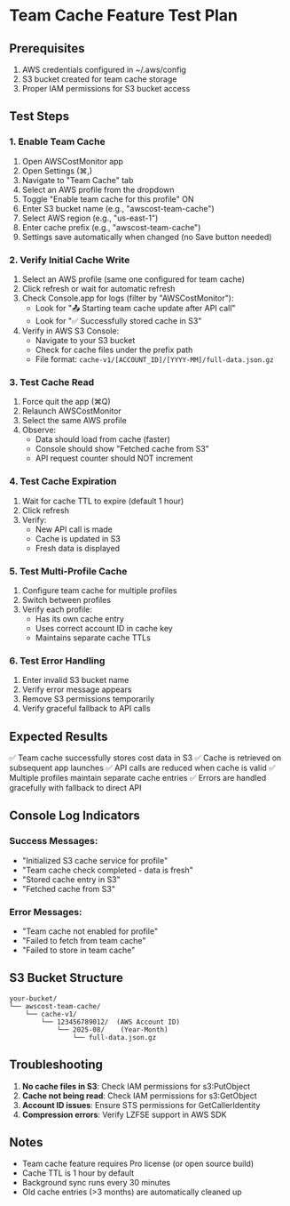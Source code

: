 # Team Cache Feature Test Plan

## Prerequisites
1. AWS credentials configured in ~/.aws/config
2. S3 bucket created for team cache storage  
3. Proper IAM permissions for S3 bucket access

## Test Steps

### 1. Enable Team Cache
1. Open AWSCostMonitor app
2. Open Settings (⌘,)
3. Navigate to "Team Cache" tab
4. Select an AWS profile from the dropdown
5. Toggle "Enable team cache for this profile" ON
6. Enter S3 bucket name (e.g., "awscost-team-cache")
7. Select AWS region (e.g., "us-east-1")
8. Enter cache prefix (e.g., "awscost-team-cache")
9. Settings save automatically when changed (no Save button needed)

### 2. Verify Initial Cache Write
1. Select an AWS profile (same one configured for team cache)
2. Click refresh or wait for automatic refresh
3. Check Console.app for logs (filter by "AWSCostMonitor"):
   - Look for "📤 Starting team cache update after API call"
   - Look for "✅ Successfully stored cache in S3"
4. Verify in AWS S3 Console:
   - Navigate to your S3 bucket
   - Check for cache files under the prefix path
   - File format: `cache-v1/[ACCOUNT_ID]/[YYYY-MM]/full-data.json.gz`

### 3. Test Cache Read
1. Force quit the app (⌘Q)
2. Relaunch AWSCostMonitor
3. Select the same AWS profile
4. Observe:
   - Data should load from cache (faster)
   - Console should show "Fetched cache from S3"
   - API request counter should NOT increment

### 4. Test Cache Expiration
1. Wait for cache TTL to expire (default 1 hour)
2. Click refresh
3. Verify:
   - New API call is made
   - Cache is updated in S3
   - Fresh data is displayed

### 5. Test Multi-Profile Cache
1. Configure team cache for multiple profiles
2. Switch between profiles
3. Verify each profile:
   - Has its own cache entry
   - Uses correct account ID in cache key
   - Maintains separate cache TTLs

### 6. Test Error Handling
1. Enter invalid S3 bucket name
2. Verify error message appears
3. Remove S3 permissions temporarily
4. Verify graceful fallback to API calls

## Expected Results

✅ Team cache successfully stores cost data in S3
✅ Cache is retrieved on subsequent app launches
✅ API calls are reduced when cache is valid
✅ Multiple profiles maintain separate cache entries
✅ Errors are handled gracefully with fallback to direct API

## Console Log Indicators

### Success Messages:
- "Initialized S3 cache service for profile"
- "Team cache check completed - data is fresh"
- "Stored cache entry in S3"
- "Fetched cache from S3"

### Error Messages:
- "Team cache not enabled for profile"
- "Failed to fetch from team cache"
- "Failed to store in team cache"

## S3 Bucket Structure

```
your-bucket/
└── awscost-team-cache/
    └── cache-v1/
        └── 123456789012/  (AWS Account ID)
            └── 2025-08/    (Year-Month)
                └── full-data.json.gz
```

## Troubleshooting

1. **No cache files in S3**: Check IAM permissions for s3:PutObject
2. **Cache not being read**: Check IAM permissions for s3:GetObject  
3. **Account ID issues**: Ensure STS permissions for GetCallerIdentity
4. **Compression errors**: Verify LZFSE support in AWS SDK

## Notes

- Team cache feature requires Pro license (or open source build)
- Cache TTL is 1 hour by default
- Background sync runs every 30 minutes
- Old cache entries (>3 months) are automatically cleaned up